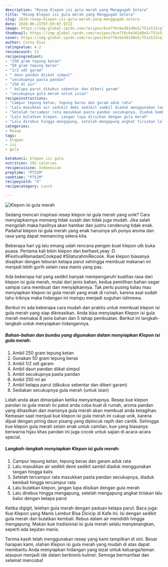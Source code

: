 ```yaml
---
description: "Resep Klepon isi gula merah yang Menggugah Selera"
title: "Resep Klepon isi gula merah yang Menggugah Selera"
slug: 2624-resep-klepon-isi-gula-merah-yang-menggugah-selera
date: 2020-06-21T07:59:07.972Z
image: https://img-global.cpcdn.com/recipes/6ce7f6c6e361d9e5/751x532cq70/klepon-isi-gula-merah-foto-resep-utama.jpg
thumbnail: https://img-global.cpcdn.com/recipes/6ce7f6c6e361d9e5/751x532cq70/klepon-isi-gula-merah-foto-resep-utama.jpg
cover: https://img-global.cpcdn.com/recipes/6ce7f6c6e361d9e5/751x532cq70/klepon-isi-gula-merah-foto-resep-utama.jpg
author: Corey Diaz
ratingvalue: 4.2
reviewcount: 12
recipeingredient:
- "250 gram tepung ketan"
- "50 gram tepung beras"
- "1/2 sdt garam"
- " daun pandan diikat simpul"
- "secukupnya pasta pandan"
- "250 ml air"
- " kelapa parut dikukus sebentar dan diberi garam"
- "secukupnya gula merah untuk isian"
recipeinstructions:
- "Campur tepung ketan, tepung beras dan garam aduk rata"
- "Lalu masukkan air sedikit demi sedikit sambil diaduk menggunakan tangan hingga kalis"
- "Setelah tercampur rata masukkan pasta pandan secukupnya, diaduk kembali hingga tercampur rata"
- "Lalu bulatkan klepon, jangan lupa diisikan dengan gula merah"
- "Lalu direbus hingga mengapung, setelah mengapung angkat tiriskan lalu balur dengan kelapa parut"
categories:
- Resep
tags:
- klepon
- isi
- gula

katakunci: klepon isi gula 
nutrition: 292 calories
recipecuisine: Indonesian
preptime: "PT22M"
cooktime: "PT51M"
recipeyield: "4"
recipecategory: Lunch

---
```



![Klepon isi gula merah](https://img-global.cpcdn.com/recipes/6ce7f6c6e361d9e5/751x532cq70/klepon-isi-gula-merah-foto-resep-utama.jpg)

Sedang mencari inspirasi resep klepon isi gula merah yang unik? Cara menyiapkannya memang tidak susah dan tidak juga mudah. Jika salah mengolah maka hasilnya akan hambar dan justru cenderung tidak enak. Padahal klepon isi gula merah yang enak harusnya sih punya aroma dan rasa yang dapat memancing selera kita.

Beberapa hari yg lalu emang udah rencana pengen buat klepon utk buka puasa. Pertama kali bikin klepon dan berhasil,yeay :D #FestivalRamadanCookpad #SilaturahmiRecook. Kue klepon biasanya disajikan dengan teburan kelapa parut sehingga membuat makanan ini menjadi lebih gurih selain rasa manis yang pas.

Ada beberapa hal yang sedikit banyak mempengaruhi kualitas rasa dari klepon isi gula merah, mulai dari jenis bahan, kedua pemilihan bahan segar sampai cara membuat dan menyajikannya. Tak perlu pusing kalau mau menyiapkan klepon isi gula merah yang enak di rumah, karena asal sudah tahu triknya maka hidangan ini mampu menjadi suguhan istimewa.


Berikut ini ada beberapa cara mudah dan praktis untuk membuat klepon isi gula merah yang siap dikreasikan. Anda bisa menyiapkan Klepon isi gula merah memakai 8 jenis bahan dan 5 tahap pembuatan. Berikut ini langkah-langkah untuk menyiapkan hidangannya.

<!--inarticleads1-->

##### Bahan-bahan dan bumbu yang digunakan dalam menyiapkan Klepon isi gula merah:

1. Ambil 250 gram tepung ketan
1. Gunakan 50 gram tepung beras
1. Ambil 1/2 sdt garam
1. Ambil  daun pandan diikat simpul
1. Ambil secukupnya pasta pandan
1. Ambil 250 ml air
1. Ambil  kelapa parut (dikukus sebentar dan diberi garam)
1. Sediakan secukupnya gula merah (untuk isian)


Lidah anda akan dimanjakan ketika menyantapnya. Resep kue klepon pandan isi gula merah ini patut anda coba buat di rumah, aroma pandan yang dihasilkan dan manisnya gula merah akan membuat anda ketagihan. Kemasan saat menjual kue klepon isi gula merah ini cukup unik, karena dijual dengan piring daun pisang yang dipincuk rapih dan cantik. Sehingga kue klepon gula merah selain enak untuk camilan, kue yang biasanya berwarna hijau khas pandan ini juga cocok untuk sajian di acara-acara special. 

<!--inarticleads2-->

##### Langkah-langkah menyiapkan Klepon isi gula merah:

1. Campur tepung ketan, tepung beras dan garam aduk rata
1. Lalu masukkan air sedikit demi sedikit sambil diaduk menggunakan tangan hingga kalis
1. Setelah tercampur rata masukkan pasta pandan secukupnya, diaduk kembali hingga tercampur rata
1. Lalu bulatkan klepon, jangan lupa diisikan dengan gula merah
1. Lalu direbus hingga mengapung, setelah mengapung angkat tiriskan lalu balur dengan kelapa parut


Ketika digigit, lelehan gula merah dengan paduan kelapa parut. Baca juga: Kue Klepon yang Manis Lembut Bisa Dicicip di Kafe Ini. Isi dengan sedikit gula merah dan bulatkan kembali. Rebus dalam air mendidih hingga mengapung. Makan kue tradisional isi gula merah selalu menyenangkan, seperti ada kejutan manis. 

Terima kasih telah menggunakan resep yang kami tampilkan di sini. Besar harapan kami, olahan Klepon isi gula merah yang mudah di atas dapat membantu Anda menyiapkan hidangan yang lezat untuk keluarga/teman ataupun menjadi ide dalam berbisnis kuliner. Semoga bermanfaat dan selamat mencoba!
